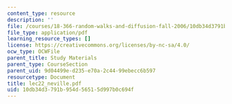 ```yaml
---
content_type: resource
description: ''
file: /courses/18-366-random-walks-and-diffusion-fall-2006/10db34d3791b954d56515d997b0c694f_lec22_neville.pdf
file_type: application/pdf
learning_resource_types: []
license: https://creativecommons.org/licenses/by-nc-sa/4.0/
ocw_type: OCWFile
parent_title: Study Materials
parent_type: CourseSection
parent_uid: 9d04499e-d235-e70a-2c44-99ebecc6b597
resourcetype: Document
title: lec22_neville.pdf
uid: 10db34d3-791b-954d-5651-5d997b0c694f
---
```

